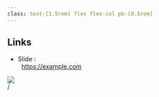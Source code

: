 ```yaml
---
class: text-[1.5rem] flex flex-col pb-[0.5rem]
---
```


## Links

<div
  class="my-auto flex pt-[0.5rem]"
>

- Slide :<br>&nbsp;
  <span class="text-[1.25rem]" >
    https://example.com
  </span>

</div>

<div
  class="absolute flex w-1/10 right-[6rem] top-22 bottom-8"
>
  <div class="my-auto flex flex-col space-y-4" >
    <img src="/example.svg" />
  </div>
</div>

<div
  class="absolute bottom-[1rem] right-[1rem] text-[1rem]"
>
  <SlideCurrentNo /> / <SlidesTotal />
</div>

<!--
Note
-->